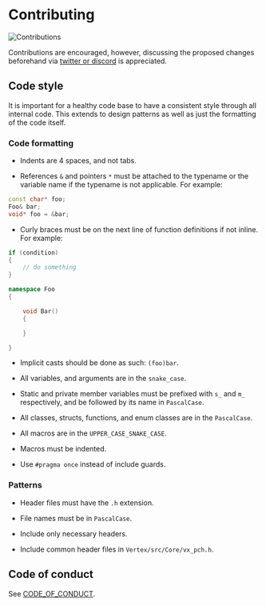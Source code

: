 # Contributing

![Contributions](https://img.shields.io/badge/contributions-open-green)

Contributions are encouraged, however, discussing the proposed changes beforehand via [twitter or discord](https://github.com/VertexEngine/VertexEngine#support) is appreciated.

## Code style

It is important for a healthy code base to have a consistent style through all internal code. This extends to design patterns as well as just the formatting of the code itself.

### Code formatting
* Indents are 4 spaces, and not tabs.

* References `&` and pointers `*` must be attached to the typename or the variable name if the typename is not applicable. For example:

```cpp
const char* foo;
Foo& bar;
void* foo = &bar;
```

* Curly braces must be on the next line of function definitions if not inline. For example:

```cpp
if (condition)
{
    // do something
}

namespace Foo
{

    void Bar()
    {

    }

}
```

* Implicit casts should be done as such: `(foo)bar`.

* All variables, and arguments are in the `snake_case`.

* Static and private member variables must be prefixed with `s_` and `m_` respectively, and be followed by its name in `PascalCase`.

* All classes, structs, functions, and enum classes are in the `PascalCase`.

* All macros are in the `UPPER_CASE_SNAKE_CASE`.

* Macros must be indented.

* Use `#pragma once` instead of include guards.

### Patterns
* Header files must have the `.h` extension.

* File names must be in `PascalCase`.

* Include only necessary headers.

* Include common header files in `Vertex/src/Core/vx_pch.h`.

## Code of conduct
See [CODE_OF_CONDUCT](CODE_OF_CONDUCT.md).
